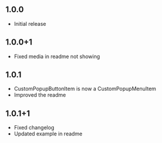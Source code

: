 ## 1.0.0

* Initial release

## 1.0.0+1

* Fixed media in readme not showing

## 1.0.1

* CustomPopupButtonItem is now a CustomPopupMenuItem
* Improved the readme

## 1.0.1+1

* Fixed changelog
* Updated example in readme